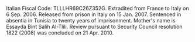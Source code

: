  Italian Fiscal Code: TLLLHR69C26Z352G. Extradited from France to Italy on 6 
Sep. 2006. Released from prison in Italy on 15 Jan. 2007. Sentenced in absentia 
in Tunisia to twenty years of imprisonment. Mother's name is Essayda Bint Salih 
Al-Tlili. Review pursuant to Security Council resolution 1822 (2008) was 
concluded on 21 Apr. 2010. 
